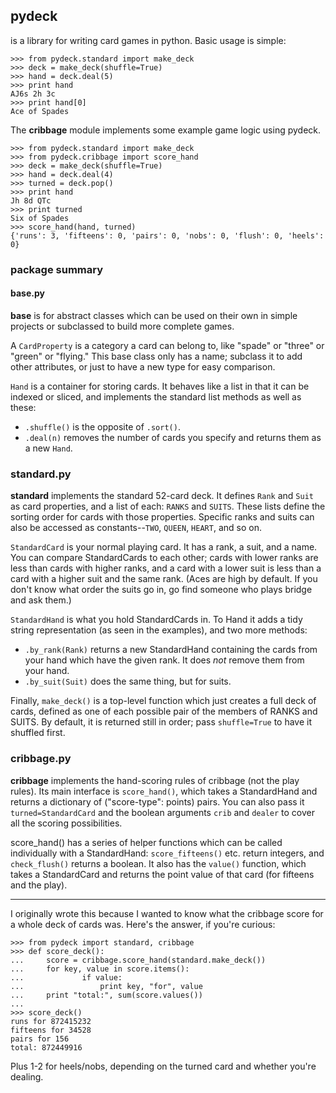 ## pydeck

is a library for writing card games in python. Basic usage is simple:

```
>>> from pydeck.standard import make_deck
>>> deck = make_deck(shuffle=True)
>>> hand = deck.deal(5)
>>> print hand
AJ6s 2h 3c
>>> print hand[0]
Ace of Spades
```

The **cribbage** module implements some example game logic using pydeck.

```
>>> from pydeck.standard import make_deck
>>> from pydeck.cribbage import score_hand
>>> deck = make_deck(shuffle=True)
>>> hand = deck.deal(4)
>>> turned = deck.pop()
>>> print hand
Jh 8d QTc
>>> print turned
Six of Spades
>>> score_hand(hand, turned)
{'runs': 3, 'fifteens': 0, 'pairs': 0, 'nobs': 0, 'flush': 0, 'heels': 0}
```

### package summary

#### base.py
**base** is for abstract classes which can be used on their own in
simple projects or subclassed to build more complete games.

A `CardProperty` is a category a card can belong to, like "spade"
or "three" or "green" or "flying." This base class only has a name;
subclass it to add other attributes, or just to have a new type
for easy comparison.

`Hand` is a container for storing cards. It behaves like a list in
that it can be indexed or sliced, and implements the standard list
methods as well as these:
* `.shuffle()` is the opposite of `.sort()`.
* `.deal(n)` removes the number of cards you specify and returns them
  as a new `Hand`.


### standard.py
**standard** implements the standard 52-card deck. It defines `Rank`
and `Suit` as card properties, and a list of each: `RANKS` and
`SUITS`. These lists define the sorting order for cards with those
properties. Specific ranks and suits can also be accessed as
constants--`TWO`, `QUEEN`, `HEART`, and so on.

`StandardCard` is your normal playing card. It has a rank, a suit, and
a name. You can compare StandardCards to each other; cards with lower
ranks are less than cards with higher ranks, and a card with a lower
suit is less than a card with a higher suit and the same rank. (Aces
are high by default. If you don't know what order the suits go in, go
find someone who plays bridge and ask them.)

`StandardHand` is what you hold StandardCards in. To Hand it adds a
tidy string representation (as seen in the examples), and two more
methods:
 * `.by_rank(Rank)` returns a new StandardHand containing the cards
   from your hand which have the given rank. It does *not* remove them
   from your hand.
 * `.by_suit(Suit)` does the same thing, but for suits.

Finally, `make_deck()` is a top-level function which just creates a full
deck of cards, defined as one of each possible pair of the members of
RANKS and SUITS. By default, it is returned still in order; pass
`shuffle=True` to have it shuffled first.


### cribbage.py
**cribbage** implements the hand-scoring rules of cribbage (not the
play rules). Its main interface is `score_hand()`, which takes a
StandardHand and returns a dictionary of ("score-type": points) pairs.
You can also pass it `turned=StandardCard` and the boolean arguments
`crib` and `dealer` to cover all the scoring possibilities.

score_hand() has a series of helper functions which can be called
individually with a StandardHand: `score_fifteens()` etc. return
integers, and `check_flush()` returns a boolean. It also has the
`value()` function, which takes a StandardCard and returns the point
value of that card (for fifteens and the play).


___

I originally wrote this because I wanted to know what the cribbage
score for a whole deck of cards was. Here's the answer, if you're
curious:

```
>>> from pydeck import standard, cribbage
>>> def score_deck():
...     score = cribbage.score_hand(standard.make_deck())
...     for key, value in score.items():
...             if value:
...                 print key, "for", value
...     print "total:", sum(score.values())
... 
>>> score_deck()
runs for 872415232
fifteens for 34528
pairs for 156
total: 872449916
```

Plus 1-2 for heels/nobs, depending on the turned card and whether you're
dealing.
